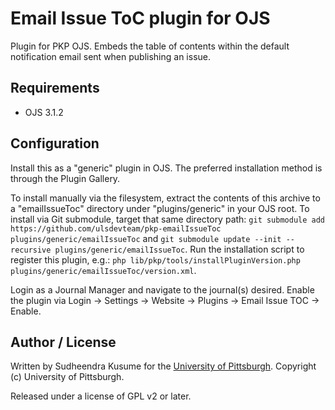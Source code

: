 # Email Issue ToC plugin for OJS

Plugin for PKP OJS. Embeds the table of contents within the default notification email sent when publishing an issue.

## Requirements

* OJS 3.1.2

## Configuration

Install this as a "generic" plugin in OJS.  The preferred installation method is through the Plugin Gallery.

To install manually via the filesystem, extract the contents of this archive to a "emailIssueToc" directory under "plugins/generic" in your OJS root.  To install via Git submodule, target that same directory path: `git submodule add https://github.com/ulsdevteam/pkp-emailIssueToc plugins/generic/emailIssueToc` and `git submodule update --init --recursive plugins/generic/emailIssueToc`. Run the installation script to register this plugin, e.g.: `php lib/pkp/tools/installPluginVersion.php plugins/generic/emailIssueToc/version.xml`.

Login as a Journal Manager and navigate to the journal(s) desired.  Enable the plugin via Login -> Settings -> Website -> Plugins -> Email Issue TOC -> Enable.

## Author / License

Written by Sudheendra Kusume for the [University of Pittsburgh](http://www.pitt.edu).  Copyright (c) University of Pittsburgh.

Released under a license of GPL v2 or later.
